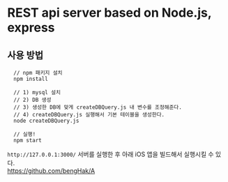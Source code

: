# REST api server based on Node.js, express


## 사용 방법

```shell
  // npm 패키지 설치
  npm install

  // 1) mysql 설치
  // 2) DB 생성
  // 3) 생성한 DB에 맞게 createDBQuery.js 내 변수를 조정해준다.
  // 4) createDBQuery.js 실행해서 기본 테이블을 생성한다.
  node createDBQuery.js

  // 실행!
  npm start
```

`http://127.0.0.1:3000/` 서버를 실행한 후 아래 iOS 앱을 빌드해서 실행시킬 수 있다.  
https://github.com/bengHak/A
